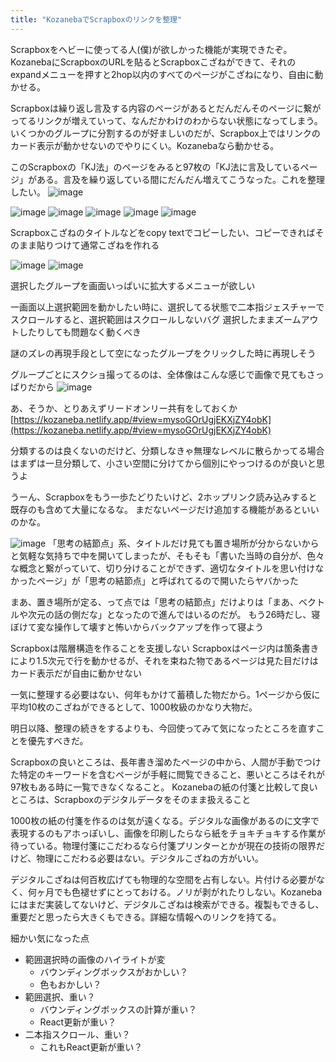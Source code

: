 ```yaml
---
title: "KozanebaでScrapboxのリンクを整理"
---
```


Scrapboxをヘビーに使ってる人(僕)が欲しかった機能が実現できたぞ。
KozanebaにScrapboxのURLを貼るとScrapboxこざねができて、それのexpandメニューを押すと2hop以内のすべてのページがこざねになり、自由に動かせる。

Scrapboxは繰り返し言及する内容のページがあるとだんだんそのページに繋がってるリンクが増えていって、なんだかわけのわからない状態になってしまう。
いくつかのグループに分割するのが好ましいのだが、Scrapbox上ではリンクのカード表示が動かせないのでやりにくい。Kozanebaなら動かせる。

このScrapboxの「KJ法」のページをみると97枚の「KJ法に言及しているページ」がある。言及を繰り返している間にだんだん増えてこうなった。これを整理したい。
![image](https://gyazo.com/eed4b8e9ad08d9dc99b6537b3bbb9a33/thumb/1000)

![image](https://gyazo.com/003e4464393fe4afa658ec9ca544ccc9/thumb/1000)
![image](https://gyazo.com/95a6a78875eb880d322c687e4cca03c6/thumb/1000)
![image](https://gyazo.com/aa2044dcbd24d0a33313a72479e65c51/thumb/1000)
![image](https://gyazo.com/3ba0aafedbc70c3040f790981dee5ed8/thumb/1000)
![image](https://gyazo.com/566102e96a749bde34116f48fb2290f6/thumb/1000)

Scrapboxこざねのタイトルなどをcopy textでコピーしたい、コピーできればそのまま貼りつけて通常こざねを作れる

![image](https://gyazo.com/d43a218fff7b637e7edb47c5fb848774/thumb/1000)
![image](https://gyazo.com/a5fc4d0e1978332aa8d6fd49fd18a4f9/thumb/1000)

選択したグループを画面いっぱいに拡大するメニューが欲しい

一画面以上選択範囲を動かしたい時に、選択してる状態で二本指ジェスチャーでスクロールすると、選択範囲はスクロールしないバグ
選択したままズームアウトしたりしても問題なく動くべき

謎のズレの再現手段として空になったグループをクリックした時に再現しそう

グループごとにスクショ撮ってるのは、全体像はこんな感じで画像で見てもさっぱりだから
![image](https://gyazo.com/2eaee5f71965a88fb8e62aef604b1fee/thumb/1000)

あ、そうか、とりあえずリードオンリー共有をしておくか
[https://kozaneba.netlify.app/#view=mysoGOrUgjEKXjZY4obK](https://kozaneba.netlify.app/#view=mysoGOrUgjEKXjZY4obK)

分類するのは良くないのだけど、分類しなきゃ無理なレベルに散らかってる場合はまずは一旦分類して、小さい空間に分けてから個別にやっつけるのが良いと思うよ

うーん、Scrapboxをもう一歩たどりたいけど、2ホップリンク読み込みすると既存のも含めて大量になるな。
まだないページだけ追加する機能があるといいのかな。

![image](https://gyazo.com/b090bbf68af84fdc4acbeebcccc83529/thumb/1000)
「思考の結節点」系、タイトルだけ見ても置き場所が分からないからと気軽な気持ちで中を開いてしまったが、そもそも「書いた当時の自分が、色々な概念と繋がっていて、切り分けることができず、適切なタイトルを思い付けなかったページ」が「思考の結節点」と呼ばれてるので開いたらヤバかった

まあ、置き場所が定る、って点では「思考の結節点」だけよりは「まあ、ベクトルや次元の話の側だな」となったので進んではいるのだが。
もう26時だし、寝ぼけて変な操作して壊すと怖いからバックアップを作って寝よう

Scrapboxは階層構造を作ることを支援しない
Scrapboxはページ内は箇条書きにより1.5次元で行を動かせるが、それを束ねた物であるページは見た目だけはカード表示だが自由に動かせない

一気に整理する必要はない、何年もかけて蓄積した物だから。1ページから仮に平均10枚のこざねができるとして、1000枚級のかなり大物だ。

明日以降、整理の続きをするよりも、今回使ってみて気になったところを直すことを優先すべきだ。

Scrapboxの良いところは、長年書き溜めたページの中から、人間が手動でつけた特定のキーワードを含むページが手軽に閲覧できること、悪いところはそれが97枚もある時に一覧できなくなること。
Kozanebaの紙の付箋と比較して良いところは、Scrapboxのデジタルデータをそのまま扱えること

1000枚の紙の付箋を作るのは気が遠くなる。デジタルな画像があるのに文字で表現するのもアホっぽいし、画像を印刷したらなら紙をチョキチョキする作業が待っている。物理付箋にこだわるなら付箋プリンターとかが現在の技術の限界だけど、物理にこだわる必要はない。デジタルこざねの方がいい。

デジタルこざねは何百枚広げても物理的な空間を占有しない。片付ける必要がなく、何ヶ月でも色褪せずにとっておける。ノリが剥がれたりしない。Kozanebaにはまだ実装してないけど、デジタルこざねは検索ができる。複製もできるし、重要だと思ったら大きくもできる。詳細な情報へのリンクを持てる。

細かい気になった点
- 範囲選択時の画像のハイライトが変
    - バウンディングボックスがおかしい？
    - 色もおかしい？
- 範囲選択、重い？
    - バウンディングボックスの計算が重い？
    - React更新が重い？
- 二本指スクロール、重い？
    - これもReact更新が重い？
